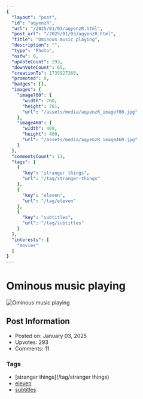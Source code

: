 ```yaml
---
{
  "layout": "post",
  "id": "aqyenzR",
  "url": "/2025/01/03/aqyenzR.html",
  "post_url": "/2025/01/03/aqyenzR.html",
  "title": "Ominous music playing",
  "description": "",
  "type": "Photo",
  "nsfw": 0,
  "upVoteCount": 293,
  "downVoteCount": 65,
  "creationTs": 1735927368,
  "promoted": 0,
  "badges": [],
  "images": {
    "image700": {
      "width": 700,
      "height": 701,
      "url": "/assets/media/aqyenzR_image700.jpg"
    },
    "image460": {
      "width": 460,
      "height": 460,
      "url": "/assets/media/aqyenzR_image460.jpg"
    }
  },
  "commentsCount": 11,
  "tags": [
    {
      "key": "stranger things",
      "url": "/tag/stranger-things"
    },
    {
      "key": "eleven",
      "url": "/tag/eleven"
    },
    {
      "key": "subtitles",
      "url": "/tag/subtitles"
    }
  ],
  "interests": [
    "movies"
  ]
}
---
```


# Ominous music playing

![Ominous music playing](/assets/media/aqyenzR_image700.jpg)

## Post Information

- Posted on: January 03, 2025
- Upvotes: 293
- Comments: 11

### Tags

- [stranger things](/tag/stranger things)
- [eleven](/tag/eleven)
- [subtitles](/tag/subtitles)
